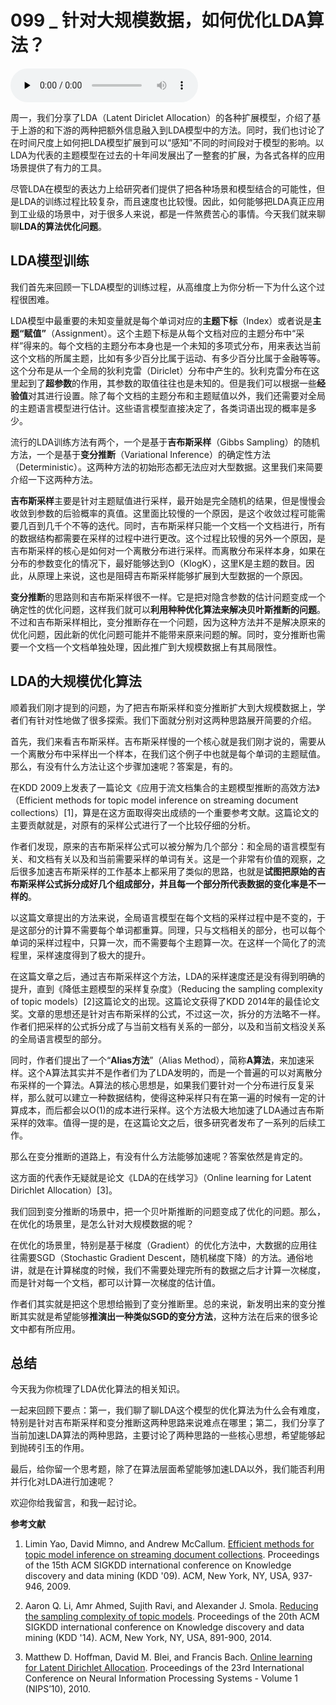 # 099 _ 针对大规模数据，如何优化LDA算法？

<audio id="audio" title="099 | 针对大规模数据，如何优化LDA算法？" controls="" preload="none"><source id="mp3" src="https://static001.geekbang.org/resource/audio/91/3c/91e33dc6ec1145a02cc4e696ae80093c.mp3"></audio>

周一，我们分享了LDA（Latent Diriclet Allocation）的各种扩展模型，介绍了基于上游的和下游的两种把额外信息融入到LDA模型中的方法。同时，我们也讨论了在时间尺度上如何把LDA模型扩展到可以“感知”不同的时间段对于模型的影响。以LDA为代表的主题模型在过去的十年间发展出了一整套的扩展，为各式各样的应用场景提供了有力的工具。

尽管LDA在模型的表达力上给研究者们提供了把各种场景和模型结合的可能性，但是LDA的训练过程比较复杂，而且速度也比较慢。因此，如何能够把LDA真正应用到工业级的场景中，对于很多人来说，都是一件煞费苦心的事情。今天我们就来聊聊**LDA的算法优化问题**。

## LDA模型训练

我们首先来回顾一下LDA模型的训练过程，从高维度上为你分析一下为什么这个过程很困难。

LDA模型中最重要的未知变量就是每个单词对应的**主题下标**（Index）或者说是**主题“赋值”**（Assignment）。这个主题下标是从每个文档对应的主题分布中“采样”得来的。每个文档的主题分布本身也是一个未知的多项式分布，用来表达当前这个文档的所属主题，比如有多少百分比属于运动、有多少百分比属于金融等等。这个分布是从一个全局的狄利克雷（Diriclet）分布中产生的。狄利克雷分布在这里起到了**超参数**的作用，其参数的取值往往也是未知的。但是我们可以根据一些**经验值**对其进行设置。除了每个文档的主题分布和主题赋值以外，我们还需要对全局的主题语言模型进行估计。这些语言模型直接决定了，各类词语出现的概率是多少。

流行的LDA训练方法有两个，一个是基于**吉布斯采样**（Gibbs Sampling）的随机方法，一个是基于**变分推断**（Variational Inference）的确定性方法（Deterministic）。这两种方法的初始形态都无法应对大型数据。这里我们来简要介绍一下这两种方法。

**吉布斯采样**主要是针对主题赋值进行采样，最开始是完全随机的结果，但是慢慢会收敛到参数的后验概率的真值。这里面比较慢的一个原因，是这个收敛过程可能需要几百到几千个不等的迭代。同时，吉布斯采样只能一个文档一个文档进行，所有的数据结构都需要在采样的过程中进行更改。这个过程比较慢的另外一个原因，是吉布斯采样的核心是如何对一个离散分布进行采样。而离散分布采样本身，如果在分布的参数变化的情况下，最好能够达到O（KlogK），这里K是主题的数目。因此，从原理上来说，这也是阻碍吉布斯采样能够扩展到大型数据的一个原因。

**变分推断**的思路则和吉布斯采样很不一样。它是把对隐含参数的估计问题变成一个确定性的优化问题，这样我们就可以**利用种种优化算法来解决贝叶斯推断的问题**。不过和吉布斯采样相比，变分推断存在一个问题，因为这种方法并不是解决原来的优化问题，因此新的优化问题可能并不能带来原来问题的解。同时，变分推断也需要一个文档一个文档单独处理，因此推广到大规模数据上有其局限性。

## LDA的大规模优化算法

顺着我们刚才提到的问题，为了把吉布斯采样和变分推断扩大到大规模数据上，学者们有针对性地做了很多探索。我们下面就分别对这两种思路展开简要的介绍。

首先，我们来看吉布斯采样。吉布斯采样慢的一个核心就是我们刚才说的，需要从一个离散分布中采样出一个样本，在我们这个例子中也就是每个单词的主题赋值。那么，有没有什么方法让这个步骤加速呢？答案是，有的。

在KDD 2009上发表了一篇论文《应用于流文档集合的主题模型推断的高效方法》（Efficient methods for topic model inference on streaming document collections）[1]，算是在这方面取得突出成绩的一个重要参考文献。这篇论文的主要贡献就是，对原有的采样公式进行了一个比较仔细的分析。

作者们发现，原来的吉布斯采样公式可以被分解为几个部分：和全局的语言模型有关、和文档有关以及和当前需要采样的单词有关。这是一个非常有价值的观察，之后很多加速吉布斯采样的工作基本上都采用了类似的思路，也就是**试图把原始的吉布斯采样公式拆分成好几个组成部分，并且每一个部分所代表数据的变化率是不一样的**。

以这篇文章提出的方法来说，全局语言模型在每个文档的采样过程中是不变的，于是这部分的计算不需要每个单词都重算。同理，只与文档相关的部分，也可以每个单词的采样过程中，只算一次，而不需要每个主题算一次。在这样一个简化了的流程里，采样速度得到了极大的提升。

在这篇文章之后，通过吉布斯采样这个方法，LDA的采样速度还是没有得到明确的提升，直到《降低主题模型的采样复杂度》（Reducing the sampling complexity of topic models）[2]这篇论文的出现。这篇论文获得了KDD 2014年的最佳论文奖。文章的思想还是针对吉布斯采样的公式，不过这一次，拆分的方法略不一样。作者们把采样的公式拆分成了与当前文档有关系的一部分，以及和当前文档没关系的全局语言模型的部分。

同时，作者们提出了一个“**Alias方法**”（Alias Method），简称**A算法**，来加速采样。这个A算法其实并不是作者们为了LDA发明的，而是一个普遍的可以对离散分布采样的一个算法。A算法的核心思想是，如果我们要针对一个分布进行反复采样，那么就可以建立一种数据结构，使得这种采样只有在第一遍的时候有一定的计算成本，而后都会以O(1)的成本进行采样。这个方法极大地加速了LDA通过吉布斯采样的效率。值得一提的是，在这篇论文之后，很多研究者发布了一系列的后续工作。

那么在变分推断的道路上，有没有什么方法能够加速呢？答案依然是肯定的。

这方面的代表作无疑就是论文《LDA的在线学习》（Online learning for Latent Dirichlet Allocation）[3]。

我们回到变分推断的场景中，把一个贝叶斯推断的问题变成了优化的问题。那么，在优化的场景里，是怎么针对大规模数据的呢？

在优化的场景里，特别是基于梯度（Gradient）的优化方法中，大数据的应用往往需要SGD（Stochastic Gradient Descent，随机梯度下降）的方法。通俗地讲，就是在计算梯度的时候，我们不需要处理完所有的数据之后才计算一次梯度，而是针对每一个文档，都可以计算一次梯度的估计值。

作者们其实就是把这个思想给搬到了变分推断里。总的来说，新发明出来的变分推断其实就是希望能够**推演出一种类似SGD的变分方法**，这种方法在后来的很多论文中都有所应用。

## 总结

今天我为你梳理了LDA优化算法的相关知识。

一起来回顾下要点：第一，我们聊了聊LDA这个模型的优化算法为什么会有难度，特别是针对吉布斯采样和变分推断这两种思路来说难点在哪里；第二，我们分享了当前加速LDA算法的两种思路，主要讨论了两种思路的一些核心思想，希望能够起到抛砖引玉的作用。

最后，给你留一个思考题，除了在算法层面希望能够加速LDA以外，我们能否利用并行化对LDA进行加速呢？

欢迎你给我留言，和我一起讨论。

**参考文献**

1. Limin Yao, David Mimno, and Andrew McCallum. [Efficient methods for topic model inference on streaming document collections](https://core.ac.uk/download/pdf/21747811.pdf). Proceedings of the 15th ACM SIGKDD international conference on Knowledge discovery and data mining (KDD '09). ACM, New York, NY, USA, 937-946, 2009.

2. Aaron Q. Li, Amr Ahmed, Sujith Ravi, and Alexander J. Smola. [Reducing the sampling complexity of topic models](http://www.sravi.org/pubs/fastlda-kdd2014.pdf). Proceedings of the 20th ACM SIGKDD international conference on Knowledge discovery and data mining (KDD '14). ACM, New York, NY, USA, 891-900, 2014.

3. Matthew D. Hoffman, David M. Blei, and Francis Bach. [Online learning for Latent Dirichlet Allocation](https://www.di.ens.fr/~fbach/mdhnips2010.pdf). Proceedings of the 23rd International Conference on Neural Information Processing Systems - Volume 1 (NIPS’10), 2010.


